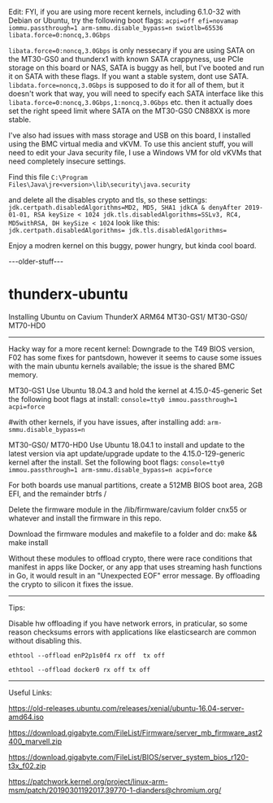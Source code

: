 Edit: FYI, if you are using more recent kernels, including 6.1.0-32 with Debian or Ubuntu, try the following boot flags:
`acpi=off efi=novamap iommu.passthrough=1 arm-smmu.disable_bypass=n swiotlb=65536 libata.force=0:noncq,3.0Gbps`

`libata.force=0:noncq,3.0Gbps` is only nessecary if you are using SATA on the MT30-GS0 and thunderx1 with known SATA crappyness, use PCIe storage on this board or NAS, SATA is buggy as hell, but I've booted and run it on SATA with these flags. If you want a stable system, dont use SATA. `libdata.force=noncq,3.0Gbps` is supposed to do it for all of them, but it doesn't work that way, you will need to specify each SATA interface like this `libata.force=0:noncq,3.0Gbps,1:noncq,3.0Gbps` etc. then it actually does set the right speed limit where SATA on the MT30-GS0 CN88XX is more stable.

I've also had issues with mass storage and USB on this board, I installed using the BMC virtual media and vKVM. To use this ancient stuff, you will need to edit your Java security file, I use a Windows VM for old vKVMs that need completely insecure settings. 

Find this file `C:\Program Files\Java\jre<version>\lib\security\java.security`

and delete all the disables crypto and tls, so these settings:
`jdk.certpath.disabledAlgorithms=MD2, MD5, SHA1 jdkCA & denyAfter 2019-01-01, RSA keySize < 1024
jdk.tls.disabledAlgorithms=SSLv3, RC4, MD5withRSA, DH keySize < 1024`
look like this:
`jdk.certpath.disabledAlgorithms=
jdk.tls.disabledAlgorithms=`

Enjoy a modren kernel on this buggy, power hungry, but kinda cool board. 

---older-stuff---
# thunderx-ubuntu
Installing Ubuntu on Cavium ThunderX ARM64 MT30-GS1/ MT30-GS0/ MT70-HD0

----------

Hacky way for a more recent kernel:
Downgrade to the T49 BIOS version, F02 has some fixes for pantsdown, however it seems to cause some issues with the main ubuntu kernels available; the issue is the shared BMC memory.

MT30-GS1
Use Ubuntu 18.04.3 and hold the kernel at 4.15.0-45-generic
Set the following boot flags at install: 
`console=tty0 immou.passthrough=1 acpi=force` 

#with other kernels, if you have issues, after installing add: 
`arm-smmu.disable_bypass=n`

MT30-GS0/ MT70-HD0
Use Ubuntu 18.04.1 to install and update to the latest version via apt update/upgrade update to the 4.15.0-129-generic kernel after the install. 
Set the following boot flags: 
`console=tty0 immou.passthrough=1 arm-smmu.disable_bypass=n acpi=force`

For both boards use manual partitions, create a 512MB BIOS boot area, 2GB EFI, and the remainder btrfs /

Delete the firmware module in the /lib/firmware/cavium folder cnx55 or whatever and install the firmware in this repo.

Download the firmware modules and makefile to a folder and do:
make && make install

Without these modules to offload crypto, there were race conditions that manifest in apps like Docker, or any app that uses streaming hash functions in Go, it would result in an "Unexpected EOF" error message. By offloading the crypto to silicon it fixes the issue. 

----------
Tips:

Disable hw offloading if you have network errors, in praticular, so some reason checksums errors with applications like elasticsearch are common without disabling this. 

`ethtool --offload enP2p1s0f4 rx off  tx off`

`ethtool --offload docker0 rx off tx off`

----------
Useful Links:

https://old-releases.ubuntu.com/releases/xenial/ubuntu-16.04-server-amd64.iso

https://download.gigabyte.com/FileList/Firmware/server_mb_firmware_ast2400_marvell.zip

https://download.gigabyte.com/FileList/BIOS/server_system_bios_r120-t3x_f02.zip

https://patchwork.kernel.org/project/linux-arm-msm/patch/20190301192017.39770-1-dianders@chromium.org/
